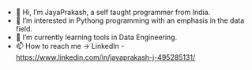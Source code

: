- 👋 Hi, I’m JayaPrakash, a self taught programmer from India.
- 👀 I’m interested in Pythong programming with an emphasis in the data field.
- 🌱 I’m currently learning tools in Data Engineering.
- 📫 How to reach me -> LinkedIn - https://www.linkedin.com/in/jayaprakash-j-495285131/
